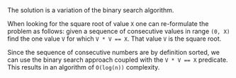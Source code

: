 The solution is a variation of the binary search algorithm. 

When looking for the square root of value `X` one can re-formulate the problem as follows: given a sequence of consecutive values in range `(0, X)` find the one value `V` for which `V * V == X`. That value `V` is the square root. 

Since the sequence of consecutive numbers are by definition sorted, we can use the binary search approach coupled with the `V * V == X` predicate. This results in an algorithm of `O(log(n))` complexity.